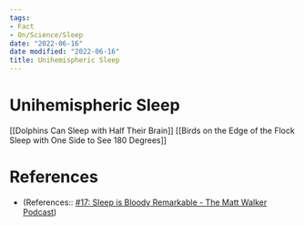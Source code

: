 ```yaml
---
tags:
- Fact
- On/Science/Sleep
date: "2022-06-16"
date modified: "2022-06-16"
title: Unihemispheric Sleep
---
```


# Unihemispheric Sleep
[[Dolphins Can Sleep with Half Their Brain]]
[[Birds on the Edge of the Flock Sleep with One Side to See 180 Degrees]]

# References
- (References:: [#17: Sleep is Bloody Remarkable - The Matt Walker Podcast](https://pca.st/episode/4b4356b8-3ac4-4686-bc60-23cadc9081bb?t=558.0))
